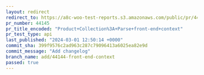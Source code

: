 ```yaml
---
layout: redirect
redirect_to: https://a8c-woo-test-reports.s3.amazonaws.com/public/pr/44145/api/index.html
pr_number: 44145
pr_title_encoded: "Product+Collection%3A+Parse+front-end+context"
pr_test_type: api
last_published: "2024-03-01 12:50:14 +0000"
commit_sha: 399f9576c2ad963c287c79096413a6025ea82e9d
commit_message: "Add changelog"
branch_name: add/44144-front-end-context
passed: true
---
```

